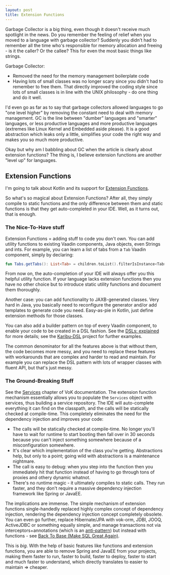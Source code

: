 ```yaml
---
layout: post
title: Extension Functions
---
```


Garbage Collector is a big thing, even though it doesn't receive much spotlight in the news.
Do you remember the feeling of relief when you moved to a language with garbage collector?
Suddenly you didn't had to remember all the time who's responsible for memory allocation and freeing -
is it the caller? Or the callee? This for even the most basic things like strings.

Garbage Collector:
* Removed the need for the memory management boilerplate code
* Having lots of small classes was no longer scary since you didn't had to remember to
  free them. That directly improved the coding style since lots of small classes
  is in line with the UNIX philosophy - do one thing and do it well.

I'd even go as far as to say that garbage collectors allowed languages to go "one level higher"
by removing the constant need to deal with memory management. GC is the line between
"dumber" languages and "smarter" languages, or less productive languages and more productive
languages (extremes like Linux Kernel and Embedded aside please). It is a good abstraction
which leaks only a little, simplifies your code the right way and makes you so much more
productive.

Okay but why am I babbling about GC when the article is clearly about extension functions?
The thing is, I believe extension functions are another "level up" for languages.

## Extension Functions

I'm going to talk about Kotlin and its support for [Extension Functions](https://kotlinlang.org/docs/extensions.html).

So what's so magical about Extension Functions? After all, they simply compile to static functions
and the only difference between them and static functions is that they get auto-completed
in your IDE. Well, as it turns out, that is enough.

### The Nice-To-Have stuff

Extension Functions = adding stuff to code you don't own. You can add utility functions
to existing Vaadin components, Java objects, even Strings and ints.
For example, you can learn a list of tabs from a `Tab` Vaadin component, simply by declaring:
```kotlin
fun Tabs.getTabs(): List<Tab> = children.toList().filterIsInstance<Tab>()
```
From now on, the auto-completion of your IDE will always offer you this helpful utility function.
If your language lacks extension functions then you have no other choice but to introduce
static utility functions and document them thoroughly.

Another case: you can add functionality to JAXB-generated classes. Very hard in Java,
you basically need to reconfigure the generator and/or add templates to generate code you need.
Easy-as-pie in Kotlin, just define extension methods for those classes.

You can also add a builder pattern on top of every Vaadin component, to enable
your code to be created in a DSL fashion. See the [DSLs: explained](https://www.vaadinonkotlin.eu//dsl_explained/)
for more details; see the [Karibu-DSL](https://github.com/mvysny/karibu-dsl) project
for further examples.

The common denominator for all the features above is that without them, the code becomes
more messy, and you need to replace these features with workarounds that are complex and harder to read and maintain.
For example you can replace the DSL pattern with lots of wrapper classes with fluent API, but that's just
messy.

### The Ground-Breaking Stuff

See the [Services](https://www.vaadinonkotlin.eu//services/) chapter of VoK documentation.
The extension function mechanism essentially allows you to populate the `Services` object with
services, thus building a service repository. The IDE will auto-complete everything it
can find on the classpath, and the calls will be statically checked at compile-time.
This completely eliminates the need for the dependency injection and improves your code:

* The calls will be statically checked at compile-time. No longer you'll have to wait for
  runtime to start booting then fall over in 30 seconds because you can't inject something
  somewhere because of a misconfiguration somewhere.
* It's clear which implementation of the class you're getting. Abstractions help, but only
  to a point; going wild with abstractions is a maintenance nightmare.
* The call is easy to debug: when you step into the function then you immediately hit
  that function instead of having to go through tons of proxies and othery dynamic whatnot.
* There's no runtime magic - it ultimately compiles to static calls. They run faster, and they
  don't require a massive dependency injection framework like Spring or JavaEE.

The implications are immense. The simple mechanism of extension functions single-handedly
replaced highly complex concept of dependency injection, rendering the dependency injection
concept completely obsolete. You can even go further, replace Hibernate/JPA with
vok-orm, JDBI, JOOQ, ActiveJDBC or something equally simple, and manage transactions
not via interceptors+annotations (which is an [anti-pattern](../java-antipatterns/))
but instead with functions - see [Back To Base (Make SQL Great Again)](../back-to-base-make-sql-great-again/).

This is *big*. With the help of basic features like functions and extension functions,
you are able to remove Spring and JavaEE from your projects, making them faster to run,
faster to build, faster to deploy, faster to start and much faster to understand,
which directly translates to easier to maintain => cheaper.
